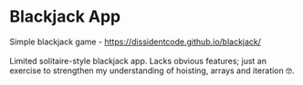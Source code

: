# Blackjack App
Simple blackjack game - https://dissidentcode.github.io/blackjack/
<br>
<br>
Limited solitaire-style blackjack app. Lacks obvious features; just an exercise to strengthen my understanding of hoisting, arrays and iteration 🤓.
